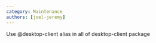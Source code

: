 ```yaml
---
category: Maintenance
authors: [joel-jeremy]
---
```


Use @desktop-client alias in all of desktop-client package
